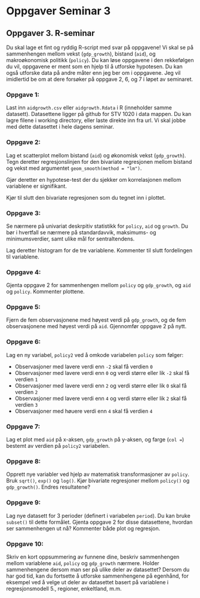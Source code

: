 # Oppgaver Seminar 3



## Oppgaver 3. R-seminar

Du skal lage et fint og ryddig R-script med svar på oppgavene! Vi skal se på sammenhengen mellom vekst (`gdp_growth`), bistand (`aid`), og makroøkonomisk politikk (`policy`). Du kan løse oppgavene i den rekkefølgen du vil, oppgavene er ment som en hjelp til å utforske hypotesen. Du kan også utforske data på andre måter enn jeg ber om i oppgavene. Jeg vil imidlertid be om at dere forsøker på oppgave 2, 6, og 7 i løpet av seminaret.

### Oppgave 1:

Last inn `aidgrowth.csv` eller `aidgrowth.Rdata` i R (inneholder samme datasett). Datasettene ligger på github for STV 1020 i data mappen. Du kan lagre filene i working directory, eller laste direkte inn fra url. Vi skal jobbe med dette datasettet i hele dagens seminar.

### Oppgave 2:

Lag et scatterplot mellom bistand (`aid`) og økonomisk vekst (`gdp_growth`). Tegn deretter regresjonslinjen for den bivariate regresjonen mellom bistand og vekst med argumentet `geom_smooth(method = "lm")`.

Gjør deretter en hypotese-test der du sjekker om korrelasjonen mellom variablene er signifikant. 

Kjør til slutt den bivariate regresjonen som du tegnet inn i plottet. 

### Oppgave 3:

Se nærmere på univariat deskrpitiv statistikk for `policy`, `aid` og `growth`. Du bør i hvertfall se nærmere på standardavvik, maksimums- og minimumsverdier, samt ulike mål for sentraltendens.

Lag deretter histogram for de tre variablene. Kommenter til slutt fordelingen til variablene.

### Oppgave 4: 

Gjenta oppgave 2 for sammenhengen mellom `policy` og `gdp_growth`, og `aid` og `policy`. Kommenter plottene. 

### Oppgave 5:

Fjern de fem observasjonene med høyest verdi på `gdp_growth`, og de fem observasjonene med høyest verdi på `aid`. Gjennomfør oppgave 2 på nytt.

### Oppgave 6: 

Lag en ny variabel, `policy2` ved å omkode variabelen `policy` som følger:
* Observasjoner med lavere verdi enn `-2` skal få verdien `0`
* Observasjoner med lavere verdi enn `0` og verdi større eller lik `-2` skal få verdien `1`
* Observasjoner med lavere verdi enn `2` og verdi større eller lik `0` skal få verdien `2`
* Observasjoner med lavere verdi enn `4` og verdi større eller lik `2` skal få verdien `3`
* Observasjoner med høuere verdi enn `4` skal få verdien `4`

### Oppgave 7:

Lag et plot med `aid` på x-aksen, `gdp_growth` på y-aksen, og farge (`col =`) bestemt av verdien på `policy2` variabelen.

### Oppgave 8:

Opprett nye variabler ved hjelp av matematisk transformasjoner av `policy`. Bruk `sqrt()`, `exp()` og `log()`. Kjør bivariate regresjoner mellom `policy()` og `gdp_growth()`. Endres resultatene?

### Oppgave 9:

Lag nye datasett for 3 perioder (definert i variabelen `period`). Du kan bruke `subset()` til dette formålet. Gjenta oppgave 2 for disse datasettene, hvordan ser sammenhengen ut nå? Kommenter både plot og regresjon.  



### Oppgave 10:
Skriv en kort oppsummering av funnene dine, beskriv sammenhengen mellom variablene `aid`, `policy` og `gdp_growth` nærmere. Holder sammenhengene dersom man ser på ulike deler av datasettet? Dersom du har god tid, kan du fortsette å utforske sammenhengene på egenhånd, for eksempel ved å velge ut deler av datasettet basert på variablene i regresjonsmodell 5., regioner, enkeltland, m.m.





